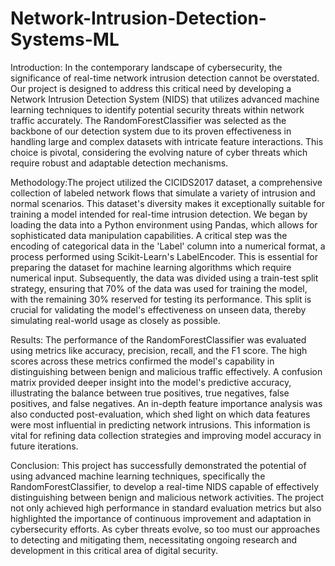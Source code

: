 # Network-Intrusion-Detection-Systems-ML

Introduction: 
In the contemporary landscape of cybersecurity, the significance of real-time network 
intrusion detection cannot be overstated. Our project is designed to address this 
critical need by developing a Network Intrusion Detection System (NIDS) that 
utilizes advanced machine learning techniques to identify potential security threats 
within network traffic accurately. The RandomForestClassifier was selected as the 
backbone of our detection system due to its proven effectiveness in handling large and 
complex datasets with intricate feature interactions. This choice is pivotal, considering 
the evolving nature of cyber threats which require robust and adaptable detection 
mechanisms.

Methodology:The project utilized the CICIDS2017 dataset, a comprehensive collection of labeled 
network flows that simulate a variety of intrusion and normal scenarios. This dataset's 
diversity makes it exceptionally suitable for training a model intended for real-time 
intrusion detection. We began by loading the data into a Python environment using 
Pandas, which allows for sophisticated data manipulation capabilities. A critical step 
was the encoding of categorical data in the 'Label' column into a numerical format, a 
process performed using Scikit-Learn's LabelEncoder. This is essential for preparing 
the dataset for machine learning algorithms which require numerical input.
Subsequently, the data was divided using a train-test split strategy, ensuring that 70% 
of the data was used for training the model, with the remaining 30% reserved for 
testing its performance. This split is crucial for validating the model's effectiveness on 
unseen data, thereby simulating real-world usage as closely as possible.

Results:
The performance of the RandomForestClassifier was evaluated using metrics like 
accuracy, precision, recall, and the F1 score. The high scores across these metrics 
confirmed the model's capability in distinguishing between benign and malicious 
traffic effectively. A confusion matrix provided deeper insight into the model's 
predictive accuracy, illustrating the balance between true positives, true negatives, 
false positives, and false negatives.
An in-depth feature importance analysis was also conducted post-evaluation, which 
shed light on which data features were most influential in predicting network 
intrusions. This information is vital for refining data collection strategies and 
improving model accuracy in future iterations.

Conclusion:
This project has successfully demonstrated the potential of using advanced machine 
learning techniques, specifically the RandomForestClassifier, to develop a real-time 
NIDS capable of effectively distinguishing between benign and malicious network 
activities. The project not only achieved high performance in standard evaluation 
metrics but also highlighted the importance of continuous improvement and 
adaptation in cybersecurity efforts. As cyber threats evolve, so too must our 
approaches to detecting and mitigating them, necessitating ongoing research and 
development in this critical area of digital security.
